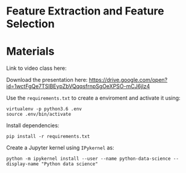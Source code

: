 Feature Extraction and Feature Selection
===

# Materials

Link to video class here:



Download the presentation here: https://drive.google.com/open?id=1wctFgQe7TSlBEypZbVQqqsfrnpSgOeXPSO-mCJ6jIz4

Use the `requirements.txt` to create a enviroment and activate it using:

```shell
virtualenv -p python3.6 .env
source .env/bin/activate
```

Install dependencies:

```shell
pip install -r requirements.txt
```


Create a Jupyter kernel using `IPykernel` as:

```shell
python -m ipykernel install --user --name python-data-science --display-name "Python data science"
```
